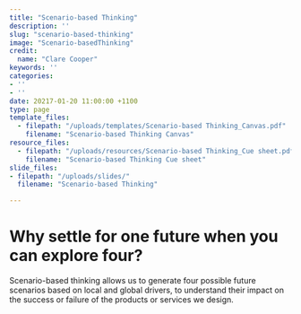 ```yaml
---
title: "Scenario-based Thinking"
description: ''
slug: "scenario-based-thinking"
image: "Scenario-basedThinking"
credit:
  name: "Clare Cooper"
keywords: ''
categories:
- ''
- ''
date: 20217-01-20 11:00:00 +1100
type: page
template_files:
  - filepath: "/uploads/templates/Scenario-based Thinking_Canvas.pdf"
    filename: "Scenario-based Thinking Canvas"
resource_files:
  - filepath: "/uploads/resources/Scenario-based Thinking_Cue sheet.pdf"
    filename: "Scenario-based Thinking Cue sheet"
slide_files:
- filepath: "/uploads/slides/"
  filename: "Scenario-based Thinking"

---
```

# Why settle for one future when you can explore four?

Scenario-based thinking allows us to generate four possible future scenarios based on local and global drivers, to understand their impact on the success or failure of the products or services we design.
